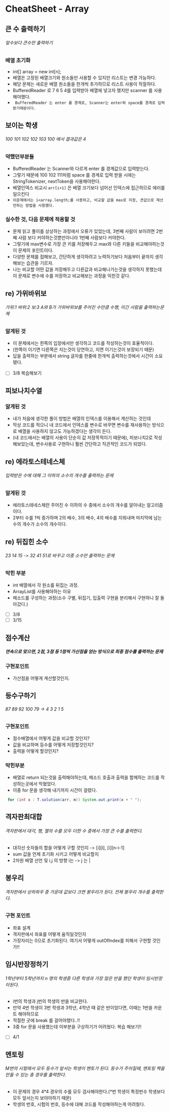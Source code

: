 # CheatSheet - Array

## 큰 수 출력하기
###### 앞수보다 큰수만 출력하기

### 배열 초기화
- int[] array = new int[n];
- 배열은 고정된 배열크기와 원소들만 사용할 수 있지만 리스트는 변경 가능하다.
- 해당 문제는 새로운 배열 원소들을 한개씩 추가하므로 리스트 사용이 적절하다.
- BufferedReader 로 7 6 5 4를 입력받아 배열에 넣고자 했지만 scanner 를 사용해야했다.
- ``` BufferedReader 는 enter 를 경계로, Scanner는 enter와 space를 경계로 입력 받기때문이다.```

## 보이는 학생
###### 100 101 102 102 103 100 에서 결과값은 4
### 약했던부분들
- BufferedReader 는 Scanner와 다르게 enter 를 경계값으로 입력받는다.
- 그렇기 때문에 100 102 111처럼 space 를 경계로 입력 받을 시에는 StringTokenizer, nextToken을 사용해야한다.
- 배열인덱스 비교시 ```arr[i+1]``` 은 배열 크기보다 넘어선 인덱스에 접근하므로 에러를 일으킨다
- ```이문제에서는 i<array.length;를 사용하고, 비교할 값을 max로 지정, 큰값으로 재선언하는 방법을 사용했다.```

### 실수한 것, 다음 문제에 적용할 것
- 문제 읽고 풀이를 상상하는 과정에서 오류가 있었는데, 3번째 사람이 보이려면 2번째 사람 보다 커야하는것뿐만아니라 1번째 사람보다 커야한다.
- 그렇기에 max변수로 가장 큰 키를 저장해두고 max와 다른 키들을 비교해야하는것이 문제의 포인트이다.
- 다양한 문제를 접해보고, 간단하게 생각하려고 노력하기보다 처음부터 끝까지 생각해보는 습관을 기르자. 
- 나는 비교할 어떤 값을 저장해두고 다른값과 비교해나가는것을 생각하지 못했는데 이 문제로 변수에 수를 저장하고 비교해보는 과정을 익힌것 같다.

## re) 가위바위보
###### 가위:1 바위:2 보:3 A와 B가 가위바위보를 주어진 수만큼 수행, 이긴 사람을 출력하는문제
### 알게된 것
- 이 문제에서는 한쪽의 입장에서만 생각하고 코드를 작성하는것이 효율적이다.
- (한쪽이 이기면 다른쪽은 지는것이 당연하고, 지면 이기는것이 보장되기 때문)
- 답을 출력하는 부분에서 string 글자를 한줄에 한개씩 출력하는것에서 시간이 소요됐다.
- [ ] 3/8 복습해보기

## 피보나치수열
### 알게된 것
- 내가 처음에 생각한 풀이 방법은 배열의 인덱스를 이용해서 계산하는 것인데
- 막상 코드를 적으니 내 코드에서 인덱스를 변수로 바꾸면 변수를 재사용하는 방식으로 배열을 사용하지 않고도 가능하겠다는 생각이 든다.
- (내 코드에서는 배열의 사용이 단순히 값 저장목적이기 때문에), 피보나치2로 작성해보았는데, 변수사용로 구현하니 훨씬 간단하고 직관적인 코드가 되었다.

## re) 에라토스테네스체
###### 입력받은 수에 대해 그 이하의 소수의 개수를 출력하는 문제
### 알게된 것
- 에라토스테네스체란 주어진 수 이하의 수 중에서 소수의 개수를 알아내는 알고리즘이다.
- 2부터 수를 1씩 증가하며 2의 배수, 3의 배수, 4의 배수를 지워내며 마지막에 남는 수의 개수가 소수의 개수이다.

## re) 뒤집힌 소수
###### 23 14 15 -> 32 41 51로 바꾸고 이중 소수만 출력하는 문제
### 막힌 부분
- int 배열에서 각 원소를 뒤집는 과정.
- ArrayList를 사용해야하는 이유
- 메소드를 구성하는 과정(소수 구별, 뒤집기, 입출력 구현을 분리해서 구현하니 잘 돌아갔다.)
- [ ] 3/8
- [ ] 3/15

## 점수계산
##### 연속으로 맞으면, 2점, 3점 등 1점씩 가산점을 얻는 방식으로 최종 점수를 출력하는 문제
### 구현포인트
- 가산점을 어떻게 계산할것인지.

## 등수구하기
###### 87 89 92 100 79 -> 4 3 2 1 5
### 구현포인트
- 점수배열에서 어떻게 값을 비교할 것인지?
- 값을 비교하며 등수를 어떻게 저장할것인지?
- 출력을 어떻게 할것인지?

### 막힌부분
- 배열로 return 되는것을 출력해야하는데, 메소드 호출과 출력을 함께하는 코드를 작성하는곳에서 막혔었다.
- 이중 for 문을 생각해 내기까지 시간이 걸렸다.
```java
 for (int x : T.solution(arr, m)) System.out.print(x + " ");
```

## 격자판최대합
###### 격자판에서 대각, 행, 열의 수를 모두 더한 수 중에서 가장 큰 수를 출력한다.
- 대각선 숫자들의 합을 어떻게 구할 것인지 -> [i][i], [i][n-i-1]
- sum 값을 언제 초기화 시키고 어떻게 비교할지
- 2차원 배열 선언 및 i,j 의 방향 i는 -> j 는 |

## 봉우리
###### 격자판에서 상하좌우 중 가운데 값보다 크면 봉우리가 된다. 전체 봉우리 개수를 출력한다.
### 구현 포인트
- 좌표 설계
- 격자판에서 좌표를 어떻게 움직일것인지
- 가장자리는 0으로 초기화된다. 여기서 어떻게 outOfIndex를 피해서 구현할 것인가!!

## 임시반장정하기
###### 1학년부터 5학년까지 n 명의 학생중 다른 학생과 가장 많은 반을 했던 학생이 임시반장이된다.
- i번의 학생과 j번의 학생의 반을 비교한다.
- 만약 4번 학생이 3번 학생과 3학년, 4학년 때 같은 반이었다면, 이때는 1번을 카운트 해야하므로
- 적절한 곳에 break 를 걸어야했다..!! 
- 3중 for 문을 사용했는데 이부분을 구상하기가 어려웠다. 복습 해보기!!
- [ ] 4/1

## 멘토링
###### M번의 시험에서 모두 등수가 앞서는 학생이 멘토가 된다. 등수가 주어질때, 멘토링 짝을 만들 수 있는 총 경우를 출력한다.
- 이 문제의 경우 4*4 경우의 수를 모두 검사해야한다.(*번 학생이 특정번수 학생보다 모두 앞서는지 보야아하기 때문)
- 학생의 번호, 시험의 번호, 등수에 대해 코드를 작성해야하는게 어려웠다.